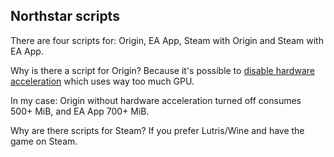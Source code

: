 ## Northstar scripts

There are four scripts for: Origin, EA App, Steam with Origin and Steam with EA App.

Why is there a script for Origin? Because it's possible to [disable hardware acceleration](https://www.reddit.com/r/origin/comments/q8o9gv/disable_origin_client_hardware_acceleration/) which uses way too much GPU.

In my case: Origin without hardware acceleration turned off consumes 500+ MiB, and EA App 700+ MiB.

Why are there scripts for Steam? If you prefer Lutris/Wine and have the game on Steam.
